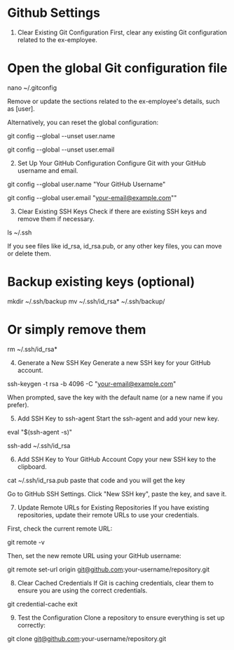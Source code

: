 # Github Settings 

1. Clear Existing Git Configuration
First, clear any existing Git configuration related to the ex-employee.

# Open the global Git configuration file
nano ~/.gitconfig

Remove or update the sections related to the ex-employee's details, such as [user].

Alternatively, you can reset the global configuration:

git config --global --unset user.name

git config --global --unset user.email

2. Set Up Your GitHub Configuration
Configure Git with your GitHub username and email.

git config --global user.name "Your GitHub Username"

git config --global user.email "your-email@example.com""

3. Clear Existing SSH Keys
Check if there are existing SSH keys and remove them if necessary.

ls ~/.ssh

If you see files like id_rsa, id_rsa.pub, or any other key files, you can move or delete them.

# Backup existing keys (optional)
mkdir ~/.ssh/backup
mv ~/.ssh/id_rsa* ~/.ssh/backup/

# Or simply remove them
rm ~/.ssh/id_rsa*

4. Generate a New SSH Key
Generate a new SSH key for your GitHub account.

ssh-keygen -t rsa -b 4096 -C "your-email@example.com"

When prompted, save the key with the default name (or a new name if you prefer).

5. Add SSH Key to ssh-agent
Start the ssh-agent and add your new key.

eval "$(ssh-agent -s)"

ssh-add ~/.ssh/id_rsa

6. Add SSH Key to Your GitHub Account
Copy your new SSH key to the clipboard.

cat ~/.ssh/id_rsa.pub
paste that code and you will get the key 

Go to GitHub SSH Settings.
Click "New SSH key", paste the key, and save it.

7. Update Remote URLs for Existing Repositories
If you have existing repositories, update their remote URLs to use your credentials.

First, check the current remote URL:

git remote -v

Then, set the new remote URL using your GitHub username:

git remote set-url origin git@github.com:your-username/repository.git

8. Clear Cached Credentials
If Git is caching credentials, clear them to ensure you are using the correct credentials.

git credential-cache exit

9. Test the Configuration
Clone a repository to ensure everything is set up correctly:

git clone git@github.com:your-username/repository.git
